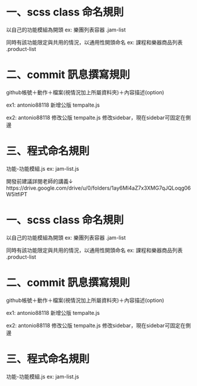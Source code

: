 <h1>一、scss class 命名規則</h1>
<p>以自己的功能模組為開頭 ex: 樂團列表容器 .jam-list </p>
<p>同時有該功能限定與共用的情況，以通用性開頭命名 ex: 課程和樂器商品列表 .product-list</p>

<h1>二、commit 訊息撰寫規則</h1>
<p>github帳號＋動作＋檔案(視情況加上所屬資料夾)＋內容描述(option)</p>
<p>ex1: antonio88118 新增公版 tempalte.js</p>
<p>ex2: antonio88118 修改公版 tempalte.js 修改sidebar，現在sidebar可固定在側邊</p>

<h1>三、程式命名規則</h1>
<p>功能-功能模組.js ex: jam-list.js</p>
開發前建議詳閱老師的講義↓<br>
https://drive.google.com/drive/u/0/folders/1ay6Ml4aZ7x3XMG7qJQLoqg06W5ItfiPT
<h1>一、scss class 命名規則</h1>
<p>以自己的功能模組為開頭 ex: 樂團列表容器 .jam-list </p>
<p>同時有該功能限定與共用的情況，以通用性開頭命名 ex: 課程和樂器商品列表 .product-list</p>

<h1>二、commit 訊息撰寫規則</h1>
<p>github帳號＋動作＋檔案(視情況加上所屬資料夾)＋內容描述(option)</p>
<p>ex1: antonio88118 新增公版 tempalte.js</p>
<p>ex2: antonio88118 修改公版 tempalte.js 修改sidebar，現在sidebar可固定在側邊</p>

<h1>三、程式命名規則</h1>
<p>功能-功能模組.js ex: jam-list.js</p>
